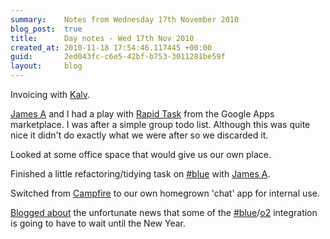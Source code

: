 ```yaml
---
summary:    Notes from Wednesday 17th November 2010
blog_post:  true
title:      Day notes - Wed 17th Nov 2010
created_at: 2010-11-18 17:54:46.117445 +00:00
guid:       2ed043fc-c6e5-42bf-b753-3011281be59f
layout:     blog
---
```

Invoicing with [Kalv](http://kalv.co.uk/).

[James A](http://interblah.net/) and I had a play with [Rapid Task](http://www.rapidtask.com/) from the Google Apps marketplace.  I was after a simple group todo list.  Although this was quite nice it didn't do exactly what we were after so we discarded it.

Looked at some office space that would give us our own place.

Finished a little refactoring/tidying task on [#blue](https://hashblue.com/) with [James A](http://interblah.net/).

Switched from [Campfire](http://campfirenow.com/) to our own homegrown 'chat' app for internal use.

[Blogged about](http://blog.hashblue.com/post/1601203270/blue-and-bluebook-part-2) the unfortunate news that some of the [#blue](https://hashblue.com/)/[o2](http://www.o2.co.uk/) integration is going to have to wait until the New Year.
